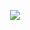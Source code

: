 

<!--
**Jominjun1/Jominjun1** is a ✨ _special_ ✨ repository because its `README.md` (this file) appears on your GitHub profile.

Here are some ideas to get you started:

<!-- header -->
<p align='center'>
  <img src="ttps://capsule-render.vercel.app/api?type=waving&color=#FFCCFF&fontColor=001035&height=200&section=header&text=안녕하세요 개발자 조민준 GitHub입니다!&fontSize=40"/>
</p>

<!--
- 🔭 I’m currently working on ...
- 🌱 I’m currently learning ...
- 👯 I’m looking to collaborate on ...
- 🤔 I’m looking for help with ...
- 💬 Ask me about ...
- 📫 How to reach me: ...
- 😄 Pronouns: ...
- ⚡ Fun fact: ...
-->
